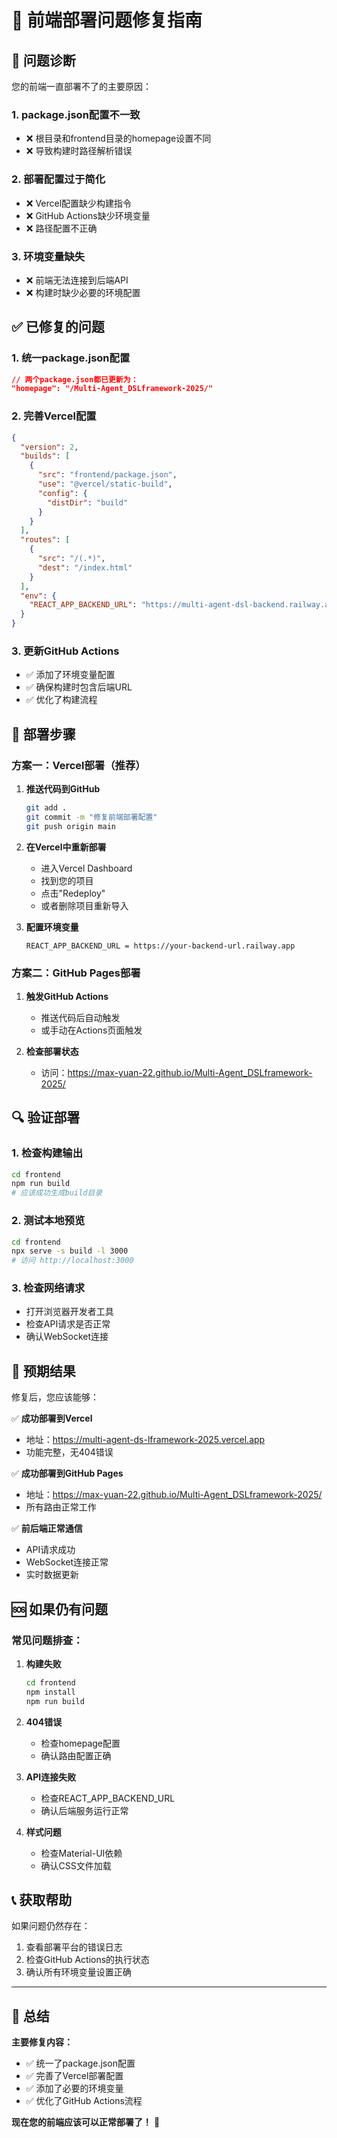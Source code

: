# 🔧 前端部署问题修复指南

## 🚨 问题诊断

您的前端一直部署不了的主要原因：

### 1. **package.json配置不一致**
- ❌ 根目录和frontend目录的homepage设置不同
- ❌ 导致构建时路径解析错误

### 2. **部署配置过于简化**
- ❌ Vercel配置缺少构建指令
- ❌ GitHub Actions缺少环境变量
- ❌ 路径配置不正确

### 3. **环境变量缺失**
- ❌ 前端无法连接到后端API
- ❌ 构建时缺少必要的环境配置

## ✅ 已修复的问题

### 1. **统一package.json配置**
```json
// 两个package.json都已更新为：
"homepage": "/Multi-Agent_DSLframework-2025/"
```

### 2. **完善Vercel配置**
```json
{
  "version": 2,
  "builds": [
    {
      "src": "frontend/package.json",
      "use": "@vercel/static-build",
      "config": {
        "distDir": "build"
      }
    }
  ],
  "routes": [
    {
      "src": "/(.*)",
      "dest": "/index.html"
    }
  ],
  "env": {
    "REACT_APP_BACKEND_URL": "https://multi-agent-dsl-backend.railway.app"
  }
}
```

### 3. **更新GitHub Actions**
- ✅ 添加了环境变量配置
- ✅ 确保构建时包含后端URL
- ✅ 优化了构建流程

## 🚀 部署步骤

### 方案一：Vercel部署（推荐）

1. **推送代码到GitHub**
   ```bash
   git add .
   git commit -m "修复前端部署配置"
   git push origin main
   ```

2. **在Vercel中重新部署**
   - 进入Vercel Dashboard
   - 找到您的项目
   - 点击"Redeploy"
   - 或者删除项目重新导入

3. **配置环境变量**
   ```
   REACT_APP_BACKEND_URL = https://your-backend-url.railway.app
   ```

### 方案二：GitHub Pages部署

1. **触发GitHub Actions**
   - 推送代码后自动触发
   - 或手动在Actions页面触发

2. **检查部署状态**
   - 访问：https://max-yuan-22.github.io/Multi-Agent_DSLframework-2025/

## 🔍 验证部署

### 1. **检查构建输出**
```bash
cd frontend
npm run build
# 应该成功生成build目录
```

### 2. **测试本地预览**
```bash
cd frontend
npx serve -s build -l 3000
# 访问 http://localhost:3000
```

### 3. **检查网络请求**
- 打开浏览器开发者工具
- 检查API请求是否正常
- 确认WebSocket连接

## 🎯 预期结果

修复后，您应该能够：

✅ **成功部署到Vercel**
- 地址：https://multi-agent-ds-lframework-2025.vercel.app
- 功能完整，无404错误

✅ **成功部署到GitHub Pages**
- 地址：https://max-yuan-22.github.io/Multi-Agent_DSLframework-2025/
- 所有路由正常工作

✅ **前后端正常通信**
- API请求成功
- WebSocket连接正常
- 实时数据更新

## 🆘 如果仍有问题

### 常见问题排查：

1. **构建失败**
   ```bash
   cd frontend
   npm install
   npm run build
   ```

2. **404错误**
   - 检查homepage配置
   - 确认路由配置正确

3. **API连接失败**
   - 检查REACT_APP_BACKEND_URL
   - 确认后端服务运行正常

4. **样式问题**
   - 检查Material-UI依赖
   - 确认CSS文件加载

## 📞 获取帮助

如果问题仍然存在：
1. 查看部署平台的错误日志
2. 检查GitHub Actions的执行状态
3. 确认所有环境变量设置正确

---

## 🎉 总结

**主要修复内容：**
- ✅ 统一了package.json配置
- ✅ 完善了Vercel部署配置
- ✅ 添加了必要的环境变量
- ✅ 优化了GitHub Actions流程

**现在您的前端应该可以正常部署了！** 🚀
